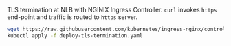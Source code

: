 
TLS termination at NLB with NGINIX Ingress Controller. `curl` invokes `https` end-point and traffic is routed to `https` server.

```bash
wget https://raw.githubusercontent.com/kubernetes/ingress-nginx/controller-v0.45.0/deploy/static/provider/aws/deploy-tls-termination.yaml
kubectl apply -f deploy-tls-termination.yaml
```